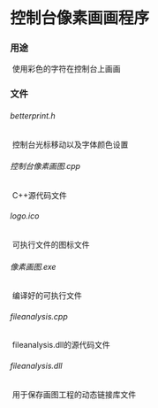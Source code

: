 # 控制台像素画画程序

### 用途

​	使用彩色的字符在控制台上画画

### 文件

###### 	betterprint.h

​		控制台光标移动以及字体颜色设置

###### 	控制台像素画图.cpp

​		C++源代码文件

###### 	logo.ico

​		可执行文件的图标文件

###### 	像素画图.exe

​		编译好的可执行文件

###### fileanalysis.cpp

​		fileanalysis.dll的源代码文件

###### fileanalysis.dll

​		用于保存画图工程的动态链接库文件

